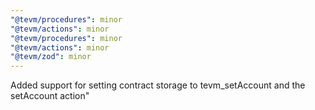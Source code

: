 ```yaml
---
"@tevm/procedures": minor
"@tevm/actions": minor
"@tevm/procedures": minor
"@tevm/actions": minor
"@tevm/zod": minor
---
```


Added support for setting contract storage to tevm_setAccount and the setAccount action"
